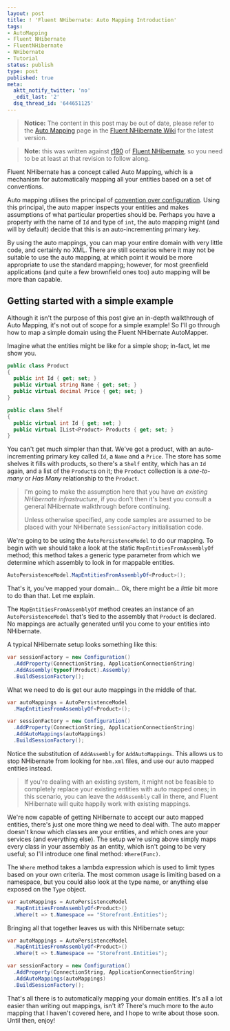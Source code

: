 ```yaml
---
layout: post
title: ! 'Fluent NHibernate: Auto Mapping Introduction'
tags:
- AutoMapping
- Fluent NHibernate
- FluentNHibernate
- NHibernate
- Tutorial
status: publish
type: post
published: true
meta:
  aktt_notify_twitter: 'no'
  _edit_last: '2'
  dsq_thread_id: '644651125'
---
```

> <strong>Notice:</strong> The content in this post may be out of date, please refer to the <a href="https://github.com/jagregory/fluent-nhibernate/wiki/Auto-mapping">Auto Mapping</a> page in the <a href="https://github.com/jagregory/fluent-nhibernate/wiki">Fluent NHibernate Wiki</a> for the latest version.</p>

> <strong>Note:</strong> this was written against <a href="http://code.google.com/p/fluent-nhibernate/source/detail?r=190">r190</a> of <a href="http://www.fluentnhibernate.org">Fluent NHibernate</a>, so you need to be at least at that revision to follow along.</p>

<p>Fluent NHibernate has a concept called Auto Mapping, which is a mechanism for automatically mapping all your entities based on a set of conventions.</p>

<p>Auto mapping utilises the principal of <a href="http://en.wikipedia.org/wiki/Convention_over_Configuration">convention over configuration</a>. Using this principal, the auto mapper inspects your entities and makes assumptions of what particular properties should be. Perhaps you have a property with the name of <code>Id</code> and type of <code>int</code>, the auto mapping might (and will by default) decide that this is an auto-incrementing primary key.</p>

<p>By using the auto mappings, you can map your entire domain with very little code, and certainly no XML. There are still scenarios where it may not be suitable to use the auto mapping, at which point it would be more appropriate to use the standard mapping; however, for most greenfield applications (and quite a few brownfield ones too) auto mapping will be more than capable.</p>

<h2>Getting started with a simple example</h2>

<p>Although it isn't the purpose of this post give an in-depth walkthrough of Auto Mapping, it's not out of scope for a simple example! So I'll go through how to map a simple domain using the Fluent NHibernate AutoMapper.</p>

<p>Imagine what the entities might be like for a simple shop; in-fact, let me show you.</p>

``` csharp
public class Product
{
  public int Id { get; set; }
  public virtual string Name { get; set; }
  public virtual decimal Price { get; set; }
}

public class Shelf
{
  public virtual int Id { get; set; }
  public virtual IList<Product> Products { get; set; }
}
```

<p>You can't get much simpler than that. We've got a product, with an auto-incrementing primary key called <code>Id</code>, a <code>Name</code> and a <code>Price</code>. The store has some shelves it fills with products, so there's a <code>Shelf</code> entity, which has an <code>Id</code> again, and a list of the <code>Product</code>s on it; the <code>Product</code> collection is a <em>one-to-many</em> or <em>Has Many</em> relationship to the <code>Product</code>.</p>

> I'm going to make the assumption here that you have <em>an existing NHibernate infrastructure</em>, if you don't then it's best you consult a general NHibernate walkthrough before continuing.
>
> Unless otherwise specified, any code samples are assumed to be placed with your NHibernate <code>SessionFactory</code> initialisation code.

<p>We're going to be using the <code>AutoPersistenceModel</code> to do our mapping. To begin with we should take a look at the static <code>MapEntitiesFromAssemblyOf<T></code> method; this method takes a generic type parameter from which we determine which assembly to look in for mappable entities.</p>

``` csharp
AutoPersistenceModel.MapEntitiesFromAssemblyOf<Product>();
```

<p>That's it, you've mapped your domain... Ok, there might be a <em>little</em> bit more to do than that. Let me explain.</p>

<p>The <code>MapEntitiesFromAssemblyOf<T></code> method creates an instance of an <code>AutoPersistenceModel</code> that's tied to the assembly that <code>Product</code> is declared. No mappings are actually generated until you come to  your entities into NHibernate.</p>

<p>A typical NHibernate setup looks something like this:</p>

``` csharp
var sessionFactory = new Configuration()
  .AddProperty(ConnectionString, ApplicationConnectionString)
  .AddAssembly(typeof(Product).Assembly)
  .BuildSessionFactory();
```

<p>What we need to do is get our auto mappings in the middle of that.</p>

``` csharp
var autoMappings = AutoPersistenceModel
  .MapEntitiesFromAssemblyOf<Product>();

var sessionFactory = new Configuration()
  .AddProperty(ConnectionString, ApplicationConnectionString)
  .AddAutoMappings(autoMappings)
  .BuildSessionFactory();
```

<p>Notice the substitution of <code>AddAssembly</code> for <code>AddAutoMappings</code>. This allows us to stop NHibernate from looking for <code>hbm.xml</code> files, and use our auto mapped entities instead.</p>

> If you're dealing with an existing system, it might not be feasible to completely replace your existing entities with auto mapped ones; in this scenario, you can leave the <code>AddAssembly</code> call in there, and Fluent NHibernate will quite happily work with existing mappings.

<p>We're now capable of getting NHibernate to accept our auto mapped entities, there's just one more thing we need to deal with. The auto mapper doesn't know which classes are your entities, and which ones are your services (and everything else). The setup we're using above simply maps every class in your assembly as an entity, which isn't going to be very useful; so I'll introduce one final method: <code>Where(Func<Type, bool>)</code>.</p>

<p>The <code>Where</code> method takes a lambda expression which is used to limit types based on your own criteria. The most common usage is limiting based on a namespace, but you could also look at the type name, or anything else exposed on the <code>Type</code> object.</p>

``` csharp
var autoMappings = AutoPersistenceModel
  .MapEntitiesFromAssemblyOf<Product>()
  .Where(t => t.Namespace == "Storefront.Entities");
```

<p>Bringing all that together leaves us with this NHibernate setup:</p>

``` csharp
var autoMappings = AutoPersistenceModel
  .MapEntitiesFromAssemblyOf<Product>()
  .Where(t => t.Namespace == "Storefront.Entities");

var sessionFactory = new Configuration()
  .AddProperty(ConnectionString, ApplicationConnectionString)
  .AddAutoMappings(autoMappings)
  .BuildSessionFactory();
```

<p>That's all there is to automatically mapping your domain entities. It's all a lot easier than writing out mappings, isn't it? There's much more to the auto mapping that I haven't covered here, and I hope to write about those soon. Until then, enjoy!</p>
